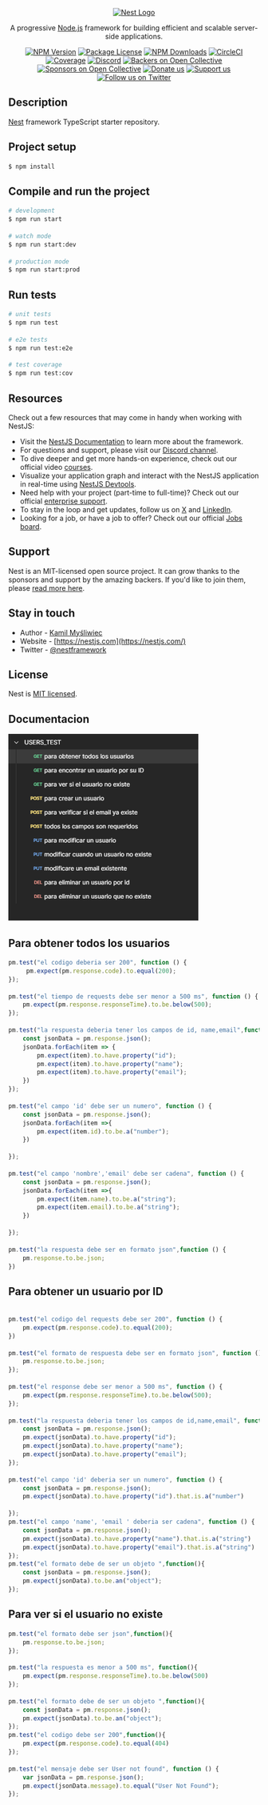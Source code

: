 <p align="center">
  <a href="http://nestjs.com/" target="blank"><img src="https://nestjs.com/img/logo-small.svg" width="120" alt="Nest Logo" /></a>
</p>

[circleci-image]: https://img.shields.io/circleci/build/github/nestjs/nest/master?token=abc123def456
[circleci-url]: https://circleci.com/gh/nestjs/nest

  <p align="center">A progressive <a href="http://nodejs.org" target="_blank">Node.js</a> framework for building efficient and scalable server-side applications.</p>
    <p align="center">
<a href="https://www.npmjs.com/~nestjscore" target="_blank"><img src="https://img.shields.io/npm/v/@nestjs/core.svg" alt="NPM Version" /></a>
<a href="https://www.npmjs.com/~nestjscore" target="_blank"><img src="https://img.shields.io/npm/l/@nestjs/core.svg" alt="Package License" /></a>
<a href="https://www.npmjs.com/~nestjscore" target="_blank"><img src="https://img.shields.io/npm/dm/@nestjs/common.svg" alt="NPM Downloads" /></a>
<a href="https://circleci.com/gh/nestjs/nest" target="_blank"><img src="https://img.shields.io/circleci/build/github/nestjs/nest/master" alt="CircleCI" /></a>
<a href="https://coveralls.io/github/nestjs/nest?branch=master" target="_blank"><img src="https://coveralls.io/repos/github/nestjs/nest/badge.svg?branch=master#9" alt="Coverage" /></a>
<a href="https://discord.gg/G7Qnnhy" target="_blank"><img src="https://img.shields.io/badge/discord-online-brightgreen.svg" alt="Discord"/></a>
<a href="https://opencollective.com/nest#backer" target="_blank"><img src="https://opencollective.com/nest/backers/badge.svg" alt="Backers on Open Collective" /></a>
<a href="https://opencollective.com/nest#sponsor" target="_blank"><img src="https://opencollective.com/nest/sponsors/badge.svg" alt="Sponsors on Open Collective" /></a>
  <a href="https://paypal.me/kamilmysliwiec" target="_blank"><img src="https://img.shields.io/badge/Donate-PayPal-ff3f59.svg" alt="Donate us"/></a>
    <a href="https://opencollective.com/nest#sponsor"  target="_blank"><img src="https://img.shields.io/badge/Support%20us-Open%20Collective-41B883.svg" alt="Support us"></a>
  <a href="https://twitter.com/nestframework" target="_blank"><img src="https://img.shields.io/twitter/follow/nestframework.svg?style=social&label=Follow" alt="Follow us on Twitter"></a>
</p>
  <!--[![Backers on Open Collective](https://opencollective.com/nest/backers/badge.svg)](https://opencollective.com/nest#backer)
  [![Sponsors on Open Collective](https://opencollective.com/nest/sponsors/badge.svg)](https://opencollective.com/nest#sponsor)-->

## Description

[Nest](https://github.com/nestjs/nest) framework TypeScript starter repository.

## Project setup

```bash
$ npm install
```

## Compile and run the project

```bash
# development
$ npm run start

# watch mode
$ npm run start:dev

# production mode
$ npm run start:prod
```

## Run tests

```bash
# unit tests
$ npm run test

# e2e tests
$ npm run test:e2e

# test coverage
$ npm run test:cov
```

## Resources

Check out a few resources that may come in handy when working with NestJS:

- Visit the [NestJS Documentation](https://docs.nestjs.com) to learn more about the framework.
- For questions and support, please visit our [Discord channel](https://discord.gg/G7Qnnhy).
- To dive deeper and get more hands-on experience, check out our official video [courses](https://courses.nestjs.com/).
- Visualize your application graph and interact with the NestJS application in real-time using [NestJS Devtools](https://devtools.nestjs.com).
- Need help with your project (part-time to full-time)? Check out our official [enterprise support](https://enterprise.nestjs.com).
- To stay in the loop and get updates, follow us on [X](https://x.com/nestframework) and [LinkedIn](https://linkedin.com/company/nestjs).
- Looking for a job, or have a job to offer? Check out our official [Jobs board](https://jobs.nestjs.com).

## Support

Nest is an MIT-licensed open source project. It can grow thanks to the sponsors and support by the amazing backers. If you'd like to join them, please [read more here](https://docs.nestjs.com/support).

## Stay in touch

- Author - [Kamil Myśliwiec](https://twitter.com/kammysliwiec)
- Website - [https://nestjs.com](https://nestjs.com/)
- Twitter - [@nestframework](https://twitter.com/nestframework)

## License

Nest is [MIT licensed](https://github.com/nestjs/nest/blob/master/LICENSE).

## Documentacion
![Documentacion](src/documentacion/documentacion.png)

## Para obtener todos los usuarios
```javascript
pm.test("el codigo deberia ser 200", function () {
     pm.expect(pm.response.code).to.equal(200);
});

pm.test("el tiempo de requests debe ser menor a 500 ms", function () {
    pm.expect(pm.response.responseTime).to.be.below(500);
});

pm.test("la respuesta deberia tener los campos de id, name,email",function(){
    const jsonData = pm.response.json();
    jsonData.forEach(item => {
        pm.expect(item).to.have.property("id");
        pm.expect(item).to.have.property("name");
        pm.expect(item).to.have.property("email");
    })
}); 

pm.test("el campo 'id' debe ser un numero", function () {
    const jsonData = pm.response.json();
    jsonData.forEach(item =>{
        pm.expect(item.id).to.be.a("number");
    })

});

pm.test("el campo 'nombre','email' debe ser cadena", function () {
    const jsonData = pm.response.json();
    jsonData.forEach(item =>{
        pm.expect(item.name).to.be.a("string");
        pm.expect(item.email).to.be.a("string");
    })

});

pm.test("la respuesta debe ser en formato json",function () {
    pm.response.to.be.json;
})
```
## Para obtener un usuario por ID
```javascript

pm.test("el codigo del requests debe ser 200", function () {
    pm.expect(pm.response.code).to.equal(200);
})

pm.test("el formato de respuesta debe ser en formato json", function () {
    pm.response.to.be.json;
});

pm.test("el response debe ser menor a 500 ms", function () {
    pm.expect(pm.response.responseTime).to.be.below(500);
});

pm.test("la respuesta deberia tener los campos de id,name,email", function () {
    const jsonData = pm.response.json();
    pm.expect(jsonData).to.have.property("id");
    pm.expect(jsonData).to.have.property("name");
    pm.expect(jsonData).to.have.property("email");
});

pm.test("el campo 'id' deberia ser un numero", function () {
    const jsonData = pm.response.json();
    pm.expect(jsonData).to.have.property("id").that.is.a("number")

});
pm.test("el campo 'name', 'email ' deberia ser cadena", function () {
    const jsonData = pm.response.json();
    pm.expect(jsonData).to.have.property("name").that.is.a("string")
    pm.expect(jsonData).to.have.property("email").that.is.a("string")
});
pm.test("el formato debe de ser un objeto ",function(){
    const jsonData = pm.response.json();
    pm.expect(jsonData).to.be.an("object");
});
```
## Para ver si el usuario no existe
```javascript
pm.test("el formato debe ser json",function(){
    pm.response.to.be.json;
});

pm.test("la respuesta es menor a 500 ms", function(){
    pm.expect(pm.response.responseTime).to.be.below(500)
});

pm.test("el formato debe de ser un objeto ",function(){
    const jsonData = pm.response.json();
    pm.expect(jsonData).to.be.an("object");
});
pm.test("el codigo debe ser 200",function(){
    pm.expect(pm.response.code).to.equal(404)
});

pm.test("el mensaje debe ser User not found", function () {
    var jsonData = pm.response.json();
    pm.expect(jsonData.message).to.equal("User Not Found");
});
```